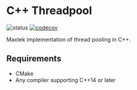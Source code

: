 # C++ Threadpool

![status](https://github.com/maxtek6/threadpool/actions/workflows/pipeline.yml/badge.svg)
[![codecov](https://codecov.io/gh/maxtek6/threadpool/branch/master/graph/badge.svg)](https://codecov.io/gh/maxtek6/threadpool)

Maxtek implementation of thread pooling in C++.

## Requirements

+ CMake
+ Any compiler supporting C++14 or later